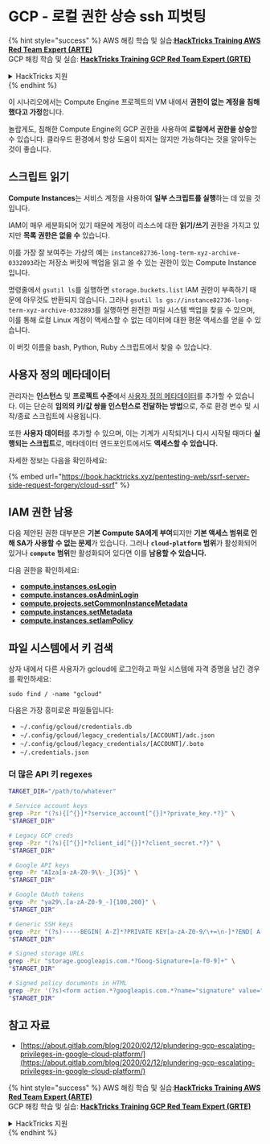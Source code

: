 # GCP - 로컬 권한 상승 ssh 피벗팅

{% hint style="success" %}
AWS 해킹 학습 및 실습:<img src="/.gitbook/assets/image.png" alt="" data-size="line">[**HackTricks Training AWS Red Team Expert (ARTE)**](https://training.hacktricks.xyz/courses/arte)<img src="/.gitbook/assets/image.png" alt="" data-size="line">\
GCP 해킹 학습 및 실습: <img src="/.gitbook/assets/image (2).png" alt="" data-size="line">[**HackTricks Training GCP Red Team Expert (GRTE)**<img src="/.gitbook/assets/image (2).png" alt="" data-size="line">](https://training.hacktricks.xyz/courses/grte)

<details>

<summary>HackTricks 지원</summary>

* [**구독 요금제**](https://github.com/sponsors/carlospolop)를 확인하세요!
* 💬 [**디스코드 그룹**](https://discord.gg/hRep4RUj7f) 또는 [**텔레그램 그룹**](https://t.me/peass)에 **가입**하거나 **트위터** 🐦 [**@hacktricks\_live**](https://twitter.com/hacktricks\_live)**를 팔로우**하세요.
* [**HackTricks**](https://github.com/carlospolop/hacktricks) 및 [**HackTricks Cloud**](https://github.com/carlospolop/hacktricks-cloud) 깃헙 저장소에 PR을 제출하여 해킹 요령을 공유하세요.

</details>
{% endhint %}

이 시나리오에서는 Compute Engine 프로젝트의 VM 내에서 **권한이 없는 계정을 침해했다고 가정**합니다.

놀랍게도, 침해한 Compute Engine의 GCP 권한을 사용하여 **로컬에서 권한을 상승**할 수 있습니다. 클라우드 환경에서 항상 도움이 되지는 않지만 가능하다는 것을 알아두는 것이 좋습니다.

## 스크립트 읽기 <a href="#follow-the-scripts" id="follow-the-scripts"></a>

**Compute Instances**는 서비스 계정을 사용하여 **일부 스크립트를 실행**하는 데 있을 것입니다.

IAM이 매우 세분화되어 있기 때문에 계정이 리소스에 대한 **읽기/쓰기** 권한을 가지고 있지만 **목록 권한은 없을 수** 있습니다.

이를 가장 잘 보여주는 가상의 예는 `instance82736-long-term-xyz-archive-0332893`라는 저장소 버킷에 백업을 읽고 쓸 수 있는 권한이 있는 Compute Instance입니다.

명령줄에서 `gsutil ls`를 실행하면 `storage.buckets.list` IAM 권한이 부족하기 때문에 아무것도 반환되지 않습니다. 그러나 `gsutil ls gs://instance82736-long-term-xyz-archive-0332893`를 실행하면 완전한 파일 시스템 백업을 찾을 수 있으며, 이를 통해 로컬 Linux 계정이 액세스할 수 없는 데이터에 대한 평문 액세스를 얻을 수 있습니다.

이 버킷 이름을 bash, Python, Ruby 스크립트에서 찾을 수 있습니다.

## 사용자 정의 메타데이터

관리자는 **인스턴스** 및 **프로젝트 수준**에서 [사용자 정의 메타데이터](https://cloud.google.com/compute/docs/storing-retrieving-metadata#custom)를 추가할 수 있습니다. 이는 단순히 **임의의 키/값 쌍을 인스턴스로 전달하는 방법**으로, 주로 환경 변수 및 시작/종료 스크립트에 사용됩니다.

또한 **사용자 데이터**를 추가할 수 있으며, 이는 기계가 시작되거나 다시 시작될 때마다 **실행되는 스크립트**로, 메타데이터 엔드포인트에서도 **액세스할 수 있습니다.**

자세한 정보는 다음을 확인하세요:

{% embed url="https://book.hacktricks.xyz/pentesting-web/ssrf-server-side-request-forgery/cloud-ssrf" %}

## IAM 권한 남용

다음 제안된 권한 대부분은 **기본 Compute SA에게 부여**되지만 **기본 액세스 범위로 인해 SA가 사용할 수 없는 문제**가 있습니다. 그러나 **`cloud-platform`** **범위**가 활성화되어 있거나 **`compute`** **범위**만 활성화되어 있다면 이를 **남용할 수 있습니다.**

다음 권한을 확인하세요:

* [**compute.instances.osLogin**](gcp-compute-privesc/#compute.instances.oslogin)
* [**compute.instances.osAdminLogin**](gcp-compute-privesc/#compute.instances.osadminlogin)
* [**compute.projects.setCommonInstanceMetadata**](gcp-compute-privesc/#compute.projects.setcommoninstancemetadata)
* [**compute.instances.setMetadata**](gcp-compute-privesc/#compute.instances.setmetadata)
* [**compute.instances.setIamPolicy**](gcp-compute-privesc/#compute.instances.setiampolicy)

## 파일 시스템에서 키 검색

상자 내에서 다른 사용자가 gcloud에 로그인하고 파일 시스템에 자격 증명을 남긴 경우를 확인하세요:
```
sudo find / -name "gcloud"
```
다음은 가장 흥미로운 파일들입니다:

* `~/.config/gcloud/credentials.db`
* `~/.config/gcloud/legacy_credentials/[ACCOUNT]/adc.json`
* `~/.config/gcloud/legacy_credentials/[ACCOUNT]/.boto`
* `~/.credentials.json`

### 더 많은 API 키 regexes
```bash
TARGET_DIR="/path/to/whatever"

# Service account keys
grep -Pzr "(?s){[^{}]*?service_account[^{}]*?private_key.*?}" \
"$TARGET_DIR"

# Legacy GCP creds
grep -Pzr "(?s){[^{}]*?client_id[^{}]*?client_secret.*?}" \
"$TARGET_DIR"

# Google API keys
grep -Pr "AIza[a-zA-Z0-9\\-_]{35}" \
"$TARGET_DIR"

# Google OAuth tokens
grep -Pr "ya29\.[a-zA-Z0-9_-]{100,200}" \
"$TARGET_DIR"

# Generic SSH keys
grep -Pzr "(?s)-----BEGIN[ A-Z]*?PRIVATE KEY[a-zA-Z0-9/\+=\n-]*?END[ A-Z]*?PRIVATE KEY-----" \
"$TARGET_DIR"

# Signed storage URLs
grep -Pir "storage.googleapis.com.*?Goog-Signature=[a-f0-9]+" \
"$TARGET_DIR"

# Signed policy documents in HTML
grep -Pzr '(?s)<form action.*?googleapis.com.*?name="signature" value=".*?">' \
"$TARGET_DIR"
```
## 참고 자료

* [https://about.gitlab.com/blog/2020/02/12/plundering-gcp-escalating-privileges-in-google-cloud-platform/](https://about.gitlab.com/blog/2020/02/12/plundering-gcp-escalating-privileges-in-google-cloud-platform/)

{% hint style="success" %}
AWS 해킹 학습 및 실습:<img src="/.gitbook/assets/image.png" alt="" data-size="line">[**HackTricks Training AWS Red Team Expert (ARTE)**](https://training.hacktricks.xyz/courses/arte)<img src="/.gitbook/assets/image.png" alt="" data-size="line">\
GCP 해킹 학습 및 실습: <img src="/.gitbook/assets/image (2).png" alt="" data-size="line">[**HackTricks Training GCP Red Team Expert (GRTE)**<img src="/.gitbook/assets/image (2).png" alt="" data-size="line">](https://training.hacktricks.xyz/courses/grte)

<details>

<summary>HackTricks 지원</summary>

* [**구독 요금제**](https://github.com/sponsors/carlospolop)를 확인하세요!
* 💬 [**Discord 그룹**](https://discord.gg/hRep4RUj7f) 또는 [**텔레그램 그룹**](https://t.me/peass)에 **참여**하거나 **트위터** 🐦 [**@hacktricks\_live**](https://twitter.com/hacktricks\_live)**를 팔로우**하세요.
* 해킹 팁을 공유하려면 [**HackTricks**](https://github.com/carlospolop/hacktricks) 및 [**HackTricks Cloud**](https://github.com/carlospolop/hacktricks-cloud) github 저장소에 PR을 제출하세요.

</details>
{% endhint %}
